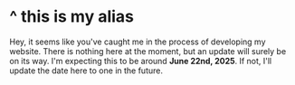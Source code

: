 # ^ this is my alias

Hey, it seems like you've caught me in the process of developing my website. There is nothing here at the moment, but an update will surely be on its way. I'm expecting this to be around **June 22nd, 2025**. If not, I'll update the date here to one in the future.
